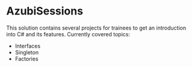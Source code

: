 # AzubiSessions

This solution contains several projects for trainees to get an introduction into C# and its features. Currently covered topics:

- Interfaces
- Singleton
- Factories